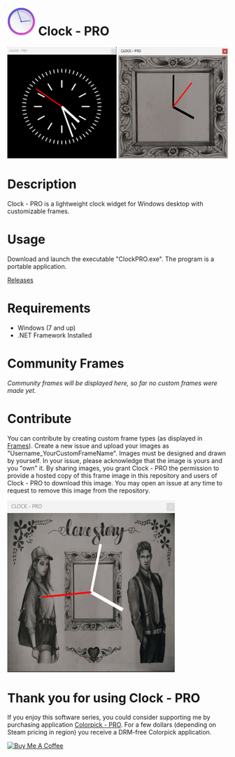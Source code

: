 # <img src="https://raw.githubusercontent.com/jetspiking/ClockPRO/main/Press/Icon.png" width="64" height="64"> Clock - PRO
<img src="https://raw.githubusercontent.com/jetspiking/ClockPRO/main/Screenshots/Screenshot2.png" Width="250">  <img src="https://raw.githubusercontent.com/jetspiking/ClockPRO/main/Screenshots/Screenshot1.png" Width="250">

# Description
Clock - PRO is a lightweight clock widget for Windows desktop with customizable frames.

# Usage
Download and launch the executable "ClockPRO.exe". The program is a portable application.

[Releases](https://github.com/jetspiking/ClockPRO/releases)

# Requirements
- Windows (7 and up)
- .NET Framework Installed

# Community Frames
_Community frames will be displayed here, so far no custom frames were made yet._

# Contribute
You can contribute by creating custom frame types (as displayed in [Frames](https://github.com/jetspiking/ClockPRO/tree/main/Frames)). Create a new issue and upload your images as "Username_YourCustomFrameName". Images must be designed and drawn by yourself. In your issue, please acknowledge that the image is yours and you "own" it. By sharing images, you grant Clock - PRO the permission to provide a hosted copy of this frame image in this repository and users of Clock - PRO to download this image. You may open an issue at any time to request to remove this image from the repository.

<img src="https://raw.githubusercontent.com/jetspiking/ClockPRO/main/Screenshots/Screenshot0.png">

# Thank you for using Clock - PRO
If you enjoy this software series, you could consider supporting me by purchasing application [Colorpick - PRO](https://store.steampowered.com/app/1388790/Colorpick__PRO). For a few dollars (depending on Steam pricing in region) you receive a DRM-free Colorpick application.

<a href="https://www.buymeacoffee.com/DustinHendriks" target="_blank"><img src="https://cdn.buymeacoffee.com/buttons/default-orange.png" alt="Buy Me A Coffee" height="41" width="174"></a>
